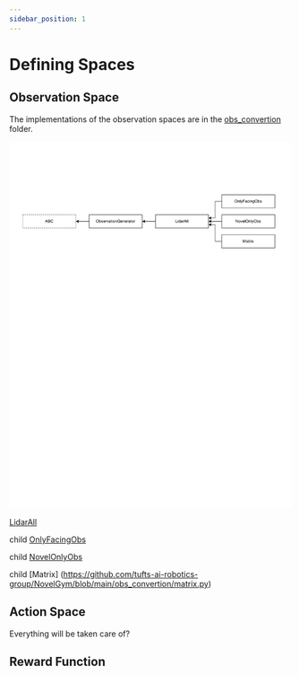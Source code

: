 ```yaml
---
sidebar_position: 1
---
```


# Defining Spaces

## Observation Space

The implementations of the observation spaces are in the [obs_convertion](https://github.com/tufts-ai-robotics-group/NovelGym/tree/main/obs_convertion) folder.

![Observations](img/Observations.drawio.png)

[LidarAll](https://github.com/tufts-ai-robotics-group/NovelGym/blob/main/obs_convertion/lidar_all.py)

child [OnlyFacingObs](https://github.com/tufts-ai-robotics-group/NovelGym/blob/main/obs_convertion/only_facing.py)

child [NovelOnlyObs](https://github.com/tufts-ai-robotics-group/NovelGym/blob/main/obs_convertion/only_hinted.py)

child [Matrix] (https://github.com/tufts-ai-robotics-group/NovelGym/blob/main/obs_convertion/matrix.py)

## Action Space

Everything will be taken care of?

## Reward Function

